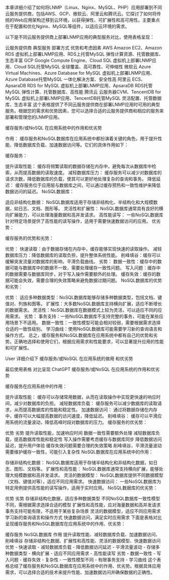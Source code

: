 本章详细介绍了如何将LNMP（Linux、Nginx、MySQL、PHP）应用部署到不同云服务提供商，包括AWS、GCP、微软云、阿里云和腾讯云。它探讨了如何将传统的Web应用架构迁移到云环境，以获得弹性、可扩展性和高可用性。主要重点在于配置和优化Nginx、MySQL等组件，以适应云环境的需求。

以下是不同云服务提供商上部署LNMP应用的典型服务对比，使用表格呈现：

云服务提供商	典型服务	部署方式	优势和考虑因素
AWS	Amazon EC2、Amazon RDS	虚拟机上部署LNMP应用、RDS上托管MySQL	弹性计算资源、托管数据库、生态丰富
GCP	Google Compute Engine、Cloud SQL	虚拟机上部署LNMP应用、Cloud SQL托管MySQL	全球覆盖、高可靠性、可伸缩性
微软云	Azure Virtual Machines、Azure Database for MySQL	虚拟机上部署LNMP应用、Azure Database托管MySQL	一体化解决方案、安全性高
阿里云	ECS、ApsaraDB RDS for MySQL	虚拟机上部署LNMP应用、ApsaraDB RDS托管MySQL	弹性计算、托管数据库、高性能
腾讯云	云服务器CVM、TencentDB for MySQL	虚拟机上部署LNMP应用、TencentDB托管MySQL	灵活配置、托管数据库、生态丰富
这个表格提供了不同云服务提供商在部署LNMP应用时可用的典型服务。根据您的需求和优势因素，您可以选择合适的云服务提供商和相应的服务来部署和管理您的LNMP应用。


缓存服务/或NoSQL 在应用系统中的作用和优劣势

作用：
缓存服务和NoSQL数据库在应用系统中都扮演着关键的角色，用于提升性能、降低数据库负载、加速数据访问等。它们的具体作用如下：

缓存服务：

提升读取性能： 缓存将频繁读取的数据存储在内存中，避免每次从数据库中检索，从而提高数据的读取速度。
减轻数据库压力： 缓存服务可以减少对数据库的请求次数，降低数据库的负载，使其可以更好地处理复杂的查询和事务。
降低延迟： 缓存服务位于应用层与数据库之间，可以通过缓存预热和一致性维护来降低数据访问的延迟。
NoSQL数据库：

适应非结构化数据： NoSQL数据库适用于存储非结构化、半结构化和大规模数据，如日志、文档、图形等。
灵活性和扩展性： NoSQL数据库通常具有良好的横向扩展能力，可以处理海量数据和高并发请求。
高性能读写： 一些NoSQL数据库针对特定场景提供了高性能的读写操作，适用于需要快速数据访问的应用。
优劣势：

缓存服务的优势和劣势：

优势：
快速读取：由于数据存储在内存中，缓存能够实现快速的读取操作。
减轻数据库压力：降低数据库的读取负担，提升整体系统性能。
削峰填谷：缓存可以缓解突发流量对数据库的影响，平滑负载曲线。
劣势：
数据一致性：缓存中的数据可能与数据库中的数据不一致，需要处理缓存一致性问题。
写入问题：缓存中的数据需要与数据库同步，对于写入操作需要额外的处理。
缓存失效：缓存的数据可能会失效，需要合理的失效策略来避免数据过期问题。
NoSQL数据库的优势和劣势：

优势：
适应多种数据类型：NoSQL数据库能够存储多种数据类型，包括文档、键值对、列族和图等。
扩展性：大多数NoSQL数据库支持横向扩展，适应不断增长的数据需求。
灵活性：NoSQL数据库在数据模式上较为灵活，可以适应不同的应用需求。
劣势：
事务支持：一些NoSQL数据库不支持完整的事务，可能在某些应用场景下不适用。
数据一致性：一致性模型可能会相对较弱，需要根据需求选择合适的一致性级别。
学习曲线：使用NoSQL数据库可能需要学习新的查询语言和操作方式。
总之，缓存服务和NoSQL数据库在应用系统中都有自己的优势和劣势。正确地选择和使用它们，根据应用需求和性能要求，可以显著提升应用的性能和可扩展性。




User
详细介绍下 缓存服务/或NoSQL 在应用系统的做用 和优劣势

最后使用表格 对比呈现
ChatGPT
缓存服务/或NoSQL 在应用系统的作用和优劣势

缓存服务在应用系统中的作用：

提升读取性能： 缓存可以存储常用数据，从而在读取操作中实现更快速的响应时间，减少对数据库的负担。
减轻数据库负载： 缓存服务可以减少数据库的读取请求，从而提高数据库的性能和稳定性。
加速数据访问： 通过将数据存储在内存中，缓存可以大幅提高数据的访问速度，降低延迟。
削峰填谷： 缓存可以平滑应用系统的流量波动，降低高峰时段对数据库的压力。
缓存服务的优劣势：

优势	劣势
提升读取性能，加速响应时间	数据一致性需要额外处理
减轻数据库负载，提高数据库性能和稳定性	写入操作需要考虑缓存与数据库同步
降低数据访问延迟，提升用户体验	缓存失效问题需要合理的失效策略
削峰填谷，平滑流量波动	需要维护缓存一致性，可能引入复杂性
NoSQL数据库在应用系统中的作用：

存储非结构化数据： NoSQL数据库适用于存储半结构化和非结构化数据，如日志、图形、文档等。
扩展性和高性能： NoSQL数据库通常支持横向扩展，能够处理大规模数据和高并发请求。
灵活的数据模型： NoSQL数据库提供不同数据模型（文档、键值对等），适应不同应用需求。
快速数据访问： 一些NoSQL数据库为特定用例提供高性能的读写操作，适用于实时应用。
NoSQL数据库的优劣势：

优势	劣势
存储非结构化数据，适应多种数据类型	不同NoSQL数据库一致性模型不同，需根据需求选择合适的模型
扩展性和高性能，应对海量数据和高并发请求	事务支持可能有限，不适用于某些复杂场景
灵活的数据模型，适应不同应用需求	学习新的查询语言和操作方式
快速数据访问，满足实时应用需求	
下面是表格对比呈现缓存服务和NoSQL数据库在应用系统中的作用、优劣势：

缓存服务	NoSQL数据库
作用	提升读取性能、减轻数据库负载、加速数据访问、削峰填谷	存储非结构化数据、扩展性和高性能、灵活的数据模型、快速数据访问
优势	- 快速读取 - 减轻数据库负载 - 降低数据访问延迟 - 平滑流量波动	- 存储多种数据类型 - 横向扩展 - 适应不同应用需求 - 高性能读写
劣势	- 数据一致性 - 写入问题 - 缓存失效 - 复杂性	- 一致性模型不同 - 有限事务支持 - 学习曲线
这个表格总结了缓存服务和NoSQL数据库在应用系统中的作用、优劣势。根据具体应用需求，可以选择合适的技术来提升性能、加速数据访问并确保数据的正确性。
